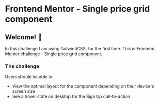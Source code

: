 # Frontend Mentor - Single price grid component

## Welcome! 👋

In this challenge I am using TailwindCSS, for the first time. 
This is Frontend Mentor challenge - Single price grid component.

### The challenge

Users should be able to:

- View the optimal layout for the component depending on their device's screen size
- See a hover state on desktop for the Sign Up call-to-action